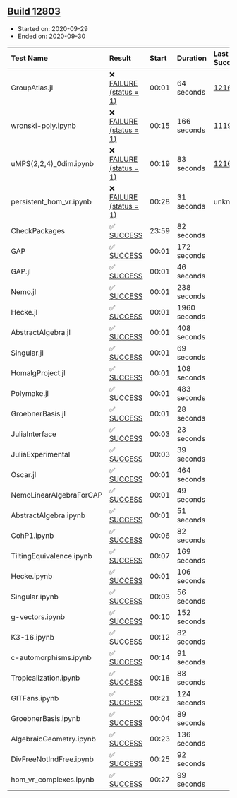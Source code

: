 ## [Build 12803](https://oscarci.mathematik.uni-kl.de/job/oscar/12803/)

* Started on: 2020-09-29
* Ended on: 2020-09-30

| Test Name    | Result | Start | Duration | Last Success | First Failure |
|:-------------|:-------|:------|:---------|:-------------|:--------------|
| GroupAtlas.jl | ❌ [FAILURE (status = 1)](https://oscarci.mathematik.uni-kl.de/job/oscar/12803/artifact/logs/build-12803/GroupAtlas.jl.log) | 00:01 | 64 seconds | [12167](https://oscarci.mathematik.uni-kl.de/job/oscar/12167/) | [12168](https://oscarci.mathematik.uni-kl.de/job/oscar/12168/) |
| wronski-poly.ipynb | ❌ [FAILURE (status = 1)](https://oscarci.mathematik.uni-kl.de/job/oscar/12803/artifact/logs/build-12803/wronski-poly.ipynb.log) | 00:15 | 166 seconds | [11192](https://oscarci.mathematik.uni-kl.de/job/oscar/11192/) | [11193](https://oscarci.mathematik.uni-kl.de/job/oscar/11193/) |
| uMPS(2,2,4)_0dim.ipynb | ❌ [FAILURE (status = 1)](https://oscarci.mathematik.uni-kl.de/job/oscar/12803/artifact/logs/build-12803/uMPS-2-2-4-_0dim.ipynb.log) | 00:19 | 83 seconds | [12167](https://oscarci.mathematik.uni-kl.de/job/oscar/12167/) | [12168](https://oscarci.mathematik.uni-kl.de/job/oscar/12168/) |
| persistent_hom_vr.ipynb | ❌ [FAILURE (status = 1)](https://oscarci.mathematik.uni-kl.de/job/oscar/12803/artifact/logs/build-12803/persistent_hom_vr.ipynb.log) | 00:28 | 31 seconds | unknown | unknown |
| CheckPackages | ✅ [SUCCESS](https://oscarci.mathematik.uni-kl.de/job/oscar/12803/artifact/logs/build-12803/CheckPackages.log) | 23:59 | 82 seconds |  |  |
| GAP | ✅ [SUCCESS](https://oscarci.mathematik.uni-kl.de/job/oscar/12803/artifact/logs/build-12803/GAP.log) | 00:01 | 172 seconds |  |  |
| GAP.jl | ✅ [SUCCESS](https://oscarci.mathematik.uni-kl.de/job/oscar/12803/artifact/logs/build-12803/GAP.jl.log) | 00:01 | 46 seconds |  |  |
| Nemo.jl | ✅ [SUCCESS](https://oscarci.mathematik.uni-kl.de/job/oscar/12803/artifact/logs/build-12803/Nemo.jl.log) | 00:01 | 238 seconds |  |  |
| Hecke.jl | ✅ [SUCCESS](https://oscarci.mathematik.uni-kl.de/job/oscar/12803/artifact/logs/build-12803/Hecke.jl.log) | 00:01 | 1960 seconds |  |  |
| AbstractAlgebra.jl | ✅ [SUCCESS](https://oscarci.mathematik.uni-kl.de/job/oscar/12803/artifact/logs/build-12803/AbstractAlgebra.jl.log) | 00:01 | 408 seconds |  |  |
| Singular.jl | ✅ [SUCCESS](https://oscarci.mathematik.uni-kl.de/job/oscar/12803/artifact/logs/build-12803/Singular.jl.log) | 00:01 | 69 seconds |  |  |
| HomalgProject.jl | ✅ [SUCCESS](https://oscarci.mathematik.uni-kl.de/job/oscar/12803/artifact/logs/build-12803/HomalgProject.jl.log) | 00:01 | 108 seconds |  |  |
| Polymake.jl | ✅ [SUCCESS](https://oscarci.mathematik.uni-kl.de/job/oscar/12803/artifact/logs/build-12803/Polymake.jl.log) | 00:01 | 483 seconds |  |  |
| GroebnerBasis.jl | ✅ [SUCCESS](https://oscarci.mathematik.uni-kl.de/job/oscar/12803/artifact/logs/build-12803/GroebnerBasis.jl.log) | 00:01 | 28 seconds |  |  |
| JuliaInterface | ✅ [SUCCESS](https://oscarci.mathematik.uni-kl.de/job/oscar/12803/artifact/logs/build-12803/JuliaInterface.log) | 00:03 | 23 seconds |  |  |
| JuliaExperimental | ✅ [SUCCESS](https://oscarci.mathematik.uni-kl.de/job/oscar/12803/artifact/logs/build-12803/JuliaExperimental.log) | 00:03 | 39 seconds |  |  |
| Oscar.jl | ✅ [SUCCESS](https://oscarci.mathematik.uni-kl.de/job/oscar/12803/artifact/logs/build-12803/Oscar.jl.log) | 00:01 | 464 seconds |  |  |
| NemoLinearAlgebraForCAP | ✅ [SUCCESS](https://oscarci.mathematik.uni-kl.de/job/oscar/12803/artifact/logs/build-12803/NemoLinearAlgebraForCAP.log) | 00:01 | 49 seconds |  |  |
| AbstractAlgebra.ipynb | ✅ [SUCCESS](https://oscarci.mathematik.uni-kl.de/job/oscar/12803/artifact/logs/build-12803/AbstractAlgebra.ipynb.log) | 00:01 | 51 seconds |  |  |
| CohP1.ipynb | ✅ [SUCCESS](https://oscarci.mathematik.uni-kl.de/job/oscar/12803/artifact/logs/build-12803/CohP1.ipynb.log) | 00:06 | 82 seconds |  |  |
| TiltingEquivalence.ipynb | ✅ [SUCCESS](https://oscarci.mathematik.uni-kl.de/job/oscar/12803/artifact/logs/build-12803/TiltingEquivalence.ipynb.log) | 00:07 | 169 seconds |  |  |
| Hecke.ipynb | ✅ [SUCCESS](https://oscarci.mathematik.uni-kl.de/job/oscar/12803/artifact/logs/build-12803/Hecke.ipynb.log) | 00:01 | 106 seconds |  |  |
| Singular.ipynb | ✅ [SUCCESS](https://oscarci.mathematik.uni-kl.de/job/oscar/12803/artifact/logs/build-12803/Singular.ipynb.log) | 00:03 | 56 seconds |  |  |
| g-vectors.ipynb | ✅ [SUCCESS](https://oscarci.mathematik.uni-kl.de/job/oscar/12803/artifact/logs/build-12803/g-vectors.ipynb.log) | 00:10 | 152 seconds |  |  |
| K3-16.ipynb | ✅ [SUCCESS](https://oscarci.mathematik.uni-kl.de/job/oscar/12803/artifact/logs/build-12803/K3-16.ipynb.log) | 00:12 | 82 seconds |  |  |
| c-automorphisms.ipynb | ✅ [SUCCESS](https://oscarci.mathematik.uni-kl.de/job/oscar/12803/artifact/logs/build-12803/c-automorphisms.ipynb.log) | 00:14 | 91 seconds |  |  |
| Tropicalization.ipynb | ✅ [SUCCESS](https://oscarci.mathematik.uni-kl.de/job/oscar/12803/artifact/logs/build-12803/Tropicalization.ipynb.log) | 00:18 | 88 seconds |  |  |
| GITFans.ipynb | ✅ [SUCCESS](https://oscarci.mathematik.uni-kl.de/job/oscar/12803/artifact/logs/build-12803/GITFans.ipynb.log) | 00:21 | 124 seconds |  |  |
| GroebnerBasis.ipynb | ✅ [SUCCESS](https://oscarci.mathematik.uni-kl.de/job/oscar/12803/artifact/logs/build-12803/GroebnerBasis.ipynb.log) | 00:04 | 89 seconds |  |  |
| AlgebraicGeometry.ipynb | ✅ [SUCCESS](https://oscarci.mathematik.uni-kl.de/job/oscar/12803/artifact/logs/build-12803/AlgebraicGeometry.ipynb.log) | 00:23 | 136 seconds |  |  |
| DivFreeNotIndFree.ipynb | ✅ [SUCCESS](https://oscarci.mathematik.uni-kl.de/job/oscar/12803/artifact/logs/build-12803/DivFreeNotIndFree.ipynb.log) | 00:25 | 92 seconds |  |  |
| hom_vr_complexes.ipynb | ✅ [SUCCESS](https://oscarci.mathematik.uni-kl.de/job/oscar/12803/artifact/logs/build-12803/hom_vr_complexes.ipynb.log) | 00:27 | 99 seconds |  |  |
